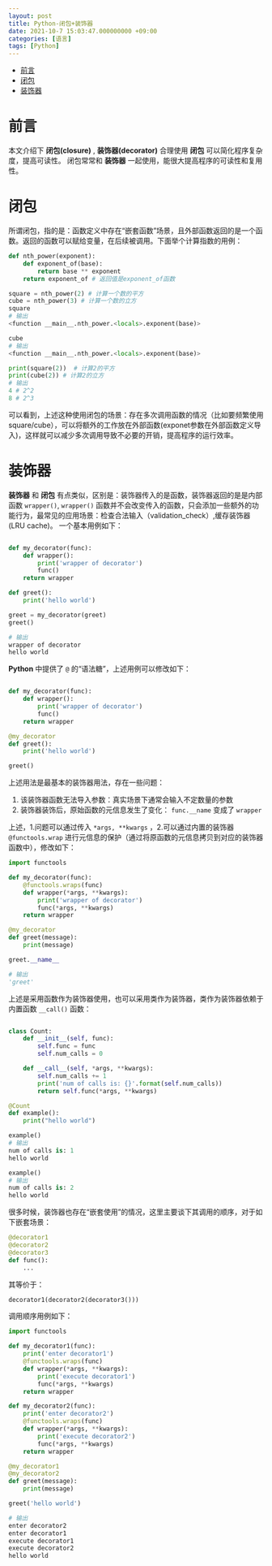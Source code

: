 ```yaml
---
layout: post
title: Python-闭包+装饰器
date: 2021-10-7 15:03:47.000000000 +09:00
categories: [语言]
tags: [Python]
---
```

- [前言](#sec-1)
- [闭包](#sec-2)
- [装饰器](#sec-3)

# 前言<a id="sec-1"></a>

本文介绍下 **闭包(closure)** , **装饰器(decorator)** 合理使用 **闭包** 可以简化程序复杂度，提高可读性。 闭包常常和 **装饰器** 一起使用，能很大提高程序的可读性和复用性。

# 闭包<a id="sec-2"></a>

所谓闭包，指的是：函数定义中存在“嵌套函数”场景，且外部函数返回的是一个函数。返回的函数可以赋给变量，在后续被调用。下面举个计算指数的用例：

```python
def nth_power(exponent):
    def exponent_of(base):
        return base ** exponent
    return exponent_of # 返回值是exponent_of函数

square = nth_power(2) # 计算一个数的平方
cube = nth_power(3) # 计算一个数的立方 
square
# 输出
<function __main__.nth_power.<locals>.exponent(base)>

cube
# 输出
<function __main__.nth_power.<locals>.exponent(base)>

print(square(2))  # 计算2的平方
print(cube(2)) # 计算2的立方
# 输出
4 # 2^2
8 # 2^3
```

可以看到，上述这种使用闭包的场景：存在多次调用函数的情况（比如要频繁使用square/cube），可以将额外的工作放在外部函数(exponet参数在外部函数定义导入)，这样就可以减少多次调用导致不必要的开销，提高程序的运行效率。

# 装饰器<a id="sec-3"></a>

**装饰器** 和 **闭包** 有点类似，区别是：装饰器传入的是函数，装饰器返回的是是内部函数 `wrapper()`, `wrapper()` 函数并不会改变传入的函数，只会添加一些额外的功能行为，最常见的应用场景：检查合法输入（validation_check）,缓存装饰器(LRU cache)。 一个基本用例如下：

```python

def my_decorator(func):
    def wrapper():
        print('wrapper of decorator')
        func()
    return wrapper

def greet():
    print('hello world')

greet = my_decorator(greet)
greet()

# 输出
wrapper of decorator
hello world
```

**Python** 中提供了 `@` 的“语法糖”，上述用例可以修改如下：

```python

def my_decorator(func):
    def wrapper():
        print('wrapper of decorator')
        func()
    return wrapper

@my_decorator
def greet():
    print('hello world')

greet()
```

上述用法是最基本的装饰器用法，存在一些问题：

1.  该装饰器函数无法导入参数：真实场景下通常会输入不定数量的参数
2.  装饰器装饰后，原始函数的元信息发生了变化： `func.__name` 变成了 `wrapper`

上述，1.问题可以通过传入 `*args, **kwargs` ，2.可以通过内置的装饰器 `@functools.wrap` 进行元信息的保护（通过将原函数的元信息拷贝到对应的装饰器函数中），修改如下：

```python
import functools

def my_decorator(func):
    @functools.wraps(func)
    def wrapper(*args, **kwargs):
        print('wrapper of decorator')
        func(*args, **kwargs)
    return wrapper

@my_decorator
def greet(message):
    print(message)

greet.__name__

# 输出
'greet'
```

上述是采用函数作为装饰器使用，也可以采用类作为装饰器，类作为装饰器依赖于内置函数 `__call()` 函数：

```python

class Count:
    def __init__(self, func):
        self.func = func
        self.num_calls = 0

    def __call__(self, *args, **kwargs):
        self.num_calls += 1
        print('num of calls is: {}'.format(self.num_calls))
        return self.func(*args, **kwargs)

@Count
def example():
    print("hello world")

example()
# 输出
num of calls is: 1
hello world

example()
# 输出
num of calls is: 2
hello world
```

很多时候，装饰器也存在“嵌套使用”的情况，这里主要谈下其调用的顺序，对于如下嵌套场景：

```python
@decorator1
@decorator2
@decorator3
def func():
    ...
```

其等价于：

```python
decorator1(decorator2(decorator3()))
```

调用顺序用例如下：

```python
import functools

def my_decorator1(func):
    print('enter decorator1')
    @functools.wraps(func)
    def wrapper(*args, **kwargs):
        print('execute decorator1')
        func(*args, **kwargs)
    return wrapper

def my_decorator2(func):
    print('enter decorator2')
    @functools.wraps(func)
    def wrapper(*args, **kwargs):
        print('execute decorator2')
        func(*args, **kwargs)
    return wrapper

@my_decorator1
@my_decorator2
def greet(message):
    print(message)

greet('hello world')

# 输出
enter decorator2
enter decorator1
execute decorator1
execute decorator2
hello world
```

